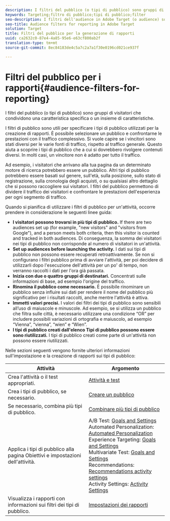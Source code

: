 ```yaml
---
description: I filtri del pubblico (o tipi di pubblico) sono gruppi di visitatori che condividono una caratteristica specifica o un insieme di caratteristiche.
keywords: Targeting;filtro di pubblico;tipi di pubblico;filter
seo-description: I filtri dell'audience in Adobe Target (o audience) sono gruppi di visitatori che condividono una caratteristica specifica o un insieme di caratteristiche.
seo-title: Audience filters for reporting in Adobe Target
solution: Target
title: Filtri del pubblico per la generazione di rapporti
uuid: ca2632c0-87e4-4a85-95e6-e63cf800ab2f
translation-type: tm+mt
source-git-commit: 8ec84183de4c5a7c2a7a1f30e0196cd021ce937f

---
```



# Filtri del pubblico per i rapporti{#audience-filters-for-reporting}

I filtri del pubblico (o tipi di pubblico) sono gruppi di visitatori che condividono una caratteristica specifica o un insieme di caratteristiche.

I filtri di pubblico sono utili per specificare i tipi di pubblico utilizzati per la creazione di rapporti. È possibile selezionare un pubblico e confrontarne le prestazioni con il traffico complessivo. Si vuole capire se i vincitori sono stati diversi per le varie fonti di traffico, rispetto al traffico generale. Questo aiuta a scoprire i tipi di pubblico che a cui si dovrebbero rivolgere contenuti diversi. In molti casi, un vincitore non è adatto per tutto il traffico.

Ad esempio, i visitatori che arrivano alla tua pagina da un determinato motore di ricerca potrebbero essere un pubblico. Altri tipi di pubblico potrebbero essere basati sul genere, sull'età, sulla posizione, sullo stato di registrazione, sulla cronologia degli acquisti, o su qualsiasi altro dettaglio che si possono raccogliere sui visitatori. I filtri del pubblico permettono di dividere il traffico dei visitatori e confrontare le prestazioni dell'esperienza per ogni segmento di traffico.

Quando si pianifica di utilizzare i filtri di pubblico per un'attività, occorre prendere in considerazione le seguenti linee guida:

* **I visitatori possono trovarsi in più tipi di pubblico.** If there are two audiences set up (for example, "new visitors" and "visitors from Google"), and a person meets both criteria, then this visitor is counted and tracked in both audiences. Di conseguenza, la somma dei visitatori nei tipi di pubblico non corrisponde al numero di visitatori in un'attività.
* **Set up audiences before launching the activity.** I dati sui tipi di pubblico non possono essere recuperati retroattivamente. Se non si configurano i filtri pubblico prima di avviare l'attività, per poi decidere di utilizzarli dopo l'esecuzione dell'attività per un po' di tempo, non verranno raccolti i dati per l'ora già passata.
* **Inizia con due o quattro gruppi di destinatari.** Concentrati sulle informazioni di base, ad esempio l'origine del traffico.
* **Rinomina il pubblico come necessario.** È possibile rinominare un pubblico senza influire sui dati per rendere il nome del pubblico più significativo per i risultati raccolti, anche mentre l'attività è attiva.
* **Immetti valori precisi.** I valori dei filtri dei tipi di pubblico sono sensibili all’uso di maiuscole e minuscole. Ad esempio, se si utilizza un pubblico che filtra sulle città, è necessario utilizzare una condizione “OR” per includere possibili variazioni di ortografia e maiuscolo, ad esempio “Vienna”, “vienna”, “wien” e “Wien”.
* **I tipi di pubblico creati dall'elenco Tipi di pubblico possono essere sono riutilizzati.** I tipi di pubblico creati come parte di un'attività non possono essere riutilizzati.

Nelle sezioni seguenti vengono fornite ulteriori informazioni sull'impostazione e la creazione di rapporti sui tipi di pubblico:

| Attività | Argomento |
|--- |--- |
| Crea l'attività o il test appropriati. | [Attività e test](/help/c-intro/target-key-concepts.md) |
| Crea i tipi di pubblico, se necessario. | [Creare un pubblico](/help/c-target/c-audiences/create-audience.md) |
| Se necessario, combina più tipi di pubblico. | [Combinare più tipi di pubblico](/help/c-target/combining-multiple-audiences.md) |
| Applica i tipi di pubblico alla pagina Obiettivi e impostazioni dell'attività. | A/B Test: [Goals and Settings](/help/c-activities/t-test-ab/t-test-create-ab/ab-goals-and-settings.md)<br>Automated Personalization:  [Automated Personalization](/help/c-activities/t-automated-personalization/automated-personalization.md)<br>Experience Targeting: [Goals and Settings](/help/c-activities/t-experience-target/t-xt-create/xt-goals-and-settings.md)<br>Multivariate Test:  [Goals and Settings](/help/c-activities/c-multivariate-testing/t-create-multivariate-test/goals-and-settings.md)<br>Recommendations: [Recommendations activity settings](/help/c-recommendations/t-create-recs-activity/recs-activity-settings.md)<br>Activity Settings: [Activity Settings](/help/c-activities/activity-settings.md) |
| Visualizza i rapporti con informazioni sui filtri dei tipi di pubblico. | [Impostazioni dei rapporti](/help/c-reports/c-report-settings/report-settings.md) |

